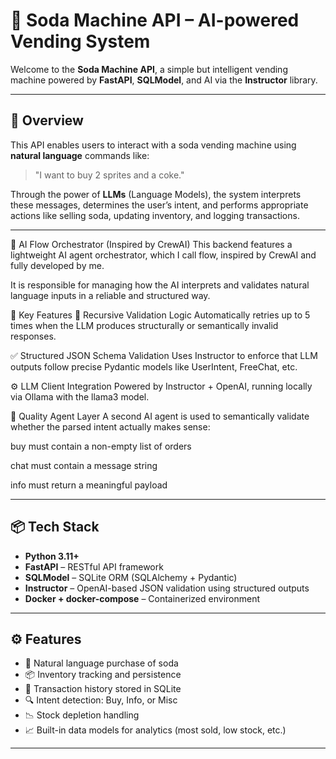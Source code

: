 # 🥤 Soda Machine API – AI-powered Vending System

Welcome to the **Soda Machine API**, a simple but intelligent vending machine powered by **FastAPI**, **SQLModel**, and AI via the **Instructor** library. 

---

## 🚀 Overview

This API enables users to interact with a soda vending machine using **natural language** commands like:

> "I want to buy 2 sprites and a coke."

Through the power of **LLMs** (Language Models), the system interprets these messages, determines the user’s intent, and performs appropriate actions like selling soda, updating inventory, and logging transactions.

---

🧠 AI Flow Orchestrator (Inspired by CrewAI)
This backend features a lightweight AI agent orchestrator, which I call flow, inspired by CrewAI and fully developed by me.

It is responsible for managing how the AI interprets and validates natural language inputs in a reliable and structured way.

🔧 Key Features
🔁 Recursive Validation Logic
Automatically retries up to 5 times when the LLM produces structurally or semantically invalid responses.

✅ Structured JSON Schema Validation
Uses Instructor to enforce that LLM outputs follow precise Pydantic models like UserIntent, FreeChat, etc.

⚙️ LLM Client Integration
Powered by Instructor + OpenAI, running locally via Ollama with the llama3 model.

🧪 Quality Agent Layer
A second AI agent is used to semantically validate whether the parsed intent actually makes sense:

buy must contain a non-empty list of orders

chat must contain a message string

info must return a meaningful payload




---

## 📦 Tech Stack

- **Python 3.11+**
- **FastAPI** – RESTful API framework  
- **SQLModel** – SQLite ORM (SQLAlchemy + Pydantic)  
- **Instructor** – OpenAI-based JSON validation using structured outputs  
- **Docker + docker-compose** – Containerized environment  

---

## ⚙️ Features

- 🛒 Natural language purchase of soda
- 📦 Inventory tracking and persistence
- 💾 Transaction history stored in SQLite
- 🔍 Intent detection: Buy, Info, or Misc
- 📉 Stock depletion handling
- 📈 Built-in data models for analytics (most sold, low stock, etc.)

---
